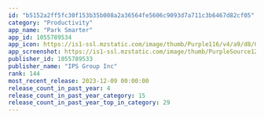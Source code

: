 ```yaml
---
id: "b5152a2ff5fc30f153b35b008a2a36564fe5606c9093d7a711c3b6467d82cf05"
category: "Productivity"
app_name: "Park Smarter"
app_id: 1055789534
app_icon: https://is1-ssl.mzstatic.com/image/thumb/Purple116/v4/a9/d8/0f/a9d80f66-5906-7dad-5270-a999c185e278/AppIcon-1x_U007emarketing-0-7-0-85-220.jpeg/1024x1024bb.png
app_screenshot: https://is1-ssl.mzstatic.com/image/thumb/PurpleSource126/v4/0f/9a/d8/0f9ad896-2968-db8e-82fb-132c10ac4393/7cd9a0fc-ea81-4f7c-8a22-46f9caab575e_01-splash-screen.png/1242x2688bb.png
publisher_id: 1055789533
publisher_name: "IPS Group Inc"
rank: 144
most_recent_release: 2023-12-09 00:00:00
release_count_in_past_year: 4
release_count_in_past_year_category: 15
release_count_in_past_year_top_in_category: 29
---
```

